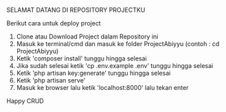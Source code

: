 SELAMAT DATANG DI REPOSITORY PROJECTKU

Berikut cara untuk deploy project

1. Clone atau Download Project dalam Repository ini
2. Masuk ke terminal/cmd dan masuk ke folder ProjectAbiyyu (contoh : cd ProjectAbiyyu)
3. Ketik 'composer install' tunggu hingga selesai
4. Jika sudah selesai ketik 'cp .env.example .env' tunggu hingga selesai
5. Ketik 'php artisan key:generate' tunggu hingga selesai
6. Ketik 'php artisan serve'
7. Masuk ke browser lalu ketik 'localhost:8000' lalu tekan enter

Happy CRUD
